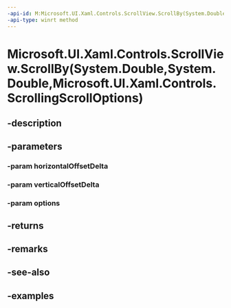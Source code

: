 ```yaml
---
-api-id: M:Microsoft.UI.Xaml.Controls.ScrollView.ScrollBy(System.Double,System.Double,Microsoft.UI.Xaml.Controls.ScrollingScrollOptions)
-api-type: winrt method
---
```


# Microsoft.UI.Xaml.Controls.ScrollView.ScrollBy(System.Double,System.Double,Microsoft.UI.Xaml.Controls.ScrollingScrollOptions)

<!--
public Microsoft.UI.Xaml.Controls.ScrollInfo ScrollBy (double horizontalOffsetDelta, double verticalOffsetDelta, Microsoft.UI.Xaml.Controls.ScrollingScrollOptions options);
-->


## -description

## -parameters

### -param horizontalOffsetDelta

### -param verticalOffsetDelta

### -param options

## -returns

## -remarks

## -see-also

## -examples


